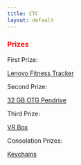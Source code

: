 ```yaml
---
title: CTC
layout: default
---
```

<h3 style="color: red">Prizes</h3>
<p>First Prize:</p><a href="https://www.amazon.in/Lenovo-Heart-Rate-Fitness-Fashion-Black/dp/B0774LT2GD?_encoding=UTF8&%2AVersion%2A=1&%2Aentries%2A=0">Lenovo Fitness Tracker</a>
<p>Second Prize:</p><a href="https://www.amazon.in/SanDisk-Ultra-Dual-32GB-Drive/dp/B01N5KHFG9/ref=sr_1_3?s=computers&ie=UTF8&qid=1513702705&sr=1-3&keywords=pendrive">32 GB OTG Pendrive</a>
<p>Third Prize:</p><a href="https://www.amazon.in/Photron-Virtual-Reality-Glasses-Headset/dp/B06XGDQQT6/ref=sr_1_1?s=electronics&ie=UTF8&qid=1513702984&sr=1-1&keywords=vr">VR Box</a>
<p>Consolation Prizes:</p><a href="https://www.amazon.in/Keychain-Wording-Keyring-Premium-Quality/dp/B077NK4QFH/ref=sr_1_4?ie=UTF8&qid=1513703067&sr=8-4&keywords=keychain">Keychains</a>